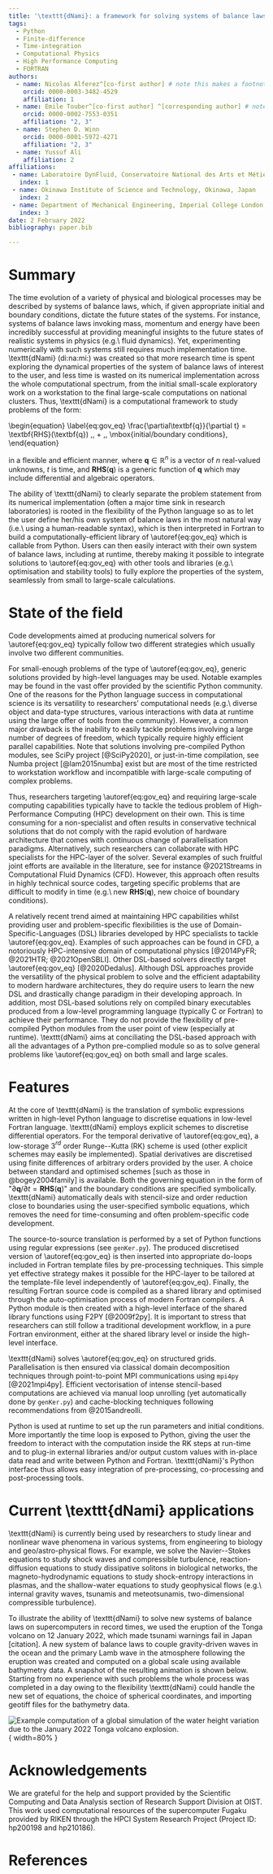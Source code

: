 ```yaml
---
title: '\texttt{dNami}: a framework for solving systems of balance laws using explicit numerical schemes on structured meshes'
tags:
  - Python
  - Finite-difference 
  - Time-integration
  - Computational Physics
  - High Performance Computing
  - FORTRAN 
authors:
  - name: Nicolas Alferez^[co-first author] # note this makes a footnote saying 'co-first author'
    orcid: 0000-0003-3482-4529 
    affiliation: 1 
  - name: Emile Touber^[co-first author] ^[corresponding author] # note this makes a footnote saying 'co-first author'
    orcid: 0000-0002-7553-0351 
    affiliation: "2, 3"
  - name: Stephen D. Winn 
    orcid: 0000-0001-5972-4271 
    affiliation: "2, 3"
  - name: Yussuf Ali  
    affiliation: 2
affiliations:
 - name: Laboratoire DynFluid, Conservatoire National des Arts et Métiers, Paris, France  
   index: 1
 - name: Okinawa Institute of Science and Technology, Okinawa, Japan 
   index: 2
 - name: Department of Mechanical Engineering, Imperial College London, London, UK
   index: 3
date: 2 February 2022
bibliography: paper.bib

---
```


# Summary

The time evolution of a variety of physical and biological processes may be described by systems of balance laws, which, if given appropriate initial and boundary conditions, dictate the future states of the systems. For instance, systems of balance laws invoking mass, momentum and energy have been incredibly successful at providing meaningful insights to the future states of realistic systems in physics (e.g.\ fluid dynamics). Yet, experimenting numerically with such systems still requires much implementation time. \texttt{dNami} (di:na:mi:) was created so that more research time is spent exploring the dynamical properties of the system of balance laws of interest to the user, and less time is wasted on its numerical implementation across the whole computational spectrum, from the initial small-scale exploratory work on a workstation to the final large-scale computations on national clusters. Thus, \texttt{dNami} is a computational framework to study problems of the form:

\begin{equation} \label{eq:gov_eq}
\frac{\partial\textbf{q}}{\partial t} = \textbf{RHS}(\textbf{q}) \,\, + \,\, \mbox{initial/boundary conditions},
\end{equation}

in a flexible and efficient manner, where $\textbf{q} \in \mathbb{R}^n$ is a vector of $n$ real-valued unknowns, $t$ is time, and $\textbf{RHS}(\textbf{q})$ is a generic function of $\textbf{q}$ which may include differential and algebraic operators.

The ability of \texttt{dNami} to clearly separate the problem statement from its numerical implementation (often a major time sink in research laboratories) is rooted in the flexibility of the Python language so as to let the user define her/his own system of balance laws in the most natural way (i.e.\ using a human-readable syntax), which is then interpreted in Fortran to build a computationally-efficient library of \autoref{eq:gov_eq} which is callable from Python. Users can then easily interact with their own system of balance laws, including at runtime, thereby making it possible to integrate solutions to \autoref{eq:gov_eq} with other tools and libraries (e.g.\ optimisation and stability tools) to fully explore the properties of the system, seamlessly from small to large-scale calculations.

# State of the field

Code developments aimed at producing numerical solvers for \autoref{eq:gov_eq} typically follow two different strategies which usually involve two different communities. 

For small-enough problems of the type of \autoref{eq:gov_eq}, generic solutions provided by high-level languages may be used. Notable examples may be found in the vast offer provided by the scientific Python community. One of the reasons for the Python language success in computational science is its versatility to researchers’ computational needs (e.g.\ diverse object and data-type structures, various interactions with data at runtime using the large offer of tools from the community). However, a common major drawback is the inability to easily tackle problems involving a large number of degrees of freedom, which typically require highly efficient parallel capabilities. Note that solutions involving pre-compiled Python modules, see SciPy project [@SciPy2020], or just-in-time compilation, see Numba project [@lam2015numba] exist but are most of the time restricted to workstation workflow and incompatible with large-scale computing of complex problems. 

Thus, researchers targeting \autoref{eq:gov_eq} and requiring large-scale computing capabilities typically have to tackle the tedious problem of High-Performance Computing (HPC) development on their own. This is time consuming for a non-specialist and often results in conservative technical solutions that do not comply with the rapid evolution of hardware architecture that comes with continuous change of parallelisation paradigms. Alternatively, such researchers can collaborate with HPC specialists for the HPC-layer of the solver. Several examples of such fruitful joint efforts are available in the literature, see for instance @2021Streams in Computational Fluid Dynamics (CFD). However, this approach often results in highly technical source codes, targeting specific problems that are difficult to modify in time (e.g.\ new $\textbf{RHS}(\textbf{q})$, new choice of boundary conditions). 

A relatively recent trend aimed at maintaining HPC capabilities whilst providing user and problem-specific flexibilities is the use of Domain-Specific-Languages (DSL) libraries developed by HPC specialists to tackle  \autoref{eq:gov_eq}. Examples of such approaches can be found in CFD, a notoriously HPC-intensive domain of computational physics [@2014PyFR; @2021HTR; @2021OpenSBLI]. Other DSL-based solvers directly target \autoref{eq:gov_eq} [@2020Dedalus]. Although DSL approaches provide the versatility of the physical problem to solve and the efficient adaptability to modern hardware architectures, they do require users to learn the new DSL and drastically change paradigm in their developing approach. In addition, most DSL-based solutions rely on compiled binary executables produced from a low-level programming language (typically C or Fortran) to achieve their performance. They do not provide the flexibility of pre-compiled Python modules from the user point of view (especially at runtime). \texttt{dNami} aims at conciliating the DSL-based approach with all the advantages of a Python pre-complied module so as to solve general problems like \autoref{eq:gov_eq} on both small and large scales.

# Features 

At the core of \texttt{dNami} is the translation of symbolic expressions written in high-level Python language to discretise equations in low-level Fortran language. \texttt{dNami} employs explicit schemes to discretise differential operators. For the temporal derivative of \autoref{eq:gov_eq}, a low-storage 3$^{rd}$ order Runge--Kutta (RK) scheme is used (other explicit schemes may easily be implemented). Spatial derivatives are discretised using finite differences of arbitrary orders provided by the user. A choice between standard and optimised schemes [such as those in @bogey2004family] is available. Both the governing equation in the form of "$\partial\textbf{q}/\partial t = \textbf{RHS}(\textbf{q})$" and the boundary conditions are specified symbolically. \texttt{dNami} automatically deals with stencil-size and order reduction close to boundaries using the user-specified symbolic equations, which removes the need for time-consuming and often problem-specific code development.

The source-to-source translation is performed by a set of Python functions using regular expressions (see `genKer.py`). The produced discretised version of \autoref{eq:gov_eq} is then inserted into appropriate do-loops included in Fortran template files by pre-processing techniques. This simple yet effective strategy makes it possible for the HPC-layer to be tailored at the template-file level independently of \autoref{eq:gov_eq}. Finally, the resulting Fortran source code is compiled as a shared library and optimised through the auto-optimisation process of modern Fortran compilers. A Python module is then created with a high-level interface of the shared library functions using F2PY [@2009f2py]. It is important to stress that researchers can still follow a traditional development workflow, in a pure Fortran environment, either at the shared library level or inside the high-level interface. 

\texttt{dNami} solves \autoref{eq:gov_eq} on structured grids. Parallelisation is then ensured via classical domain decomposition techniques through point-to-point MPI communications using  `mpi4py` [@2021mpi4py]. Efficient vectorisation of intense stencil-based computations are achieved via manual loop unrolling (yet automatically done by `genKer.py`) and cache-blocking techniques following recommendations from @2015andreolli.

Python is used at runtime to set up the run parameters and initial conditions. More importantly the time loop is exposed to Python, giving the user the freedom to interact with the computation inside the RK steps at run-time and to plug-in external libraries and/or output custom values with in-place data read and write between Python and Fortran. \texttt{dNami}'s Python interface thus allows easy integration of pre-processing, co-processing and post-processing tools. 

# Current \texttt{dNami} applications

\texttt{dNami} is currently being used by researchers to study linear and nonlinear wave phenomena in various systems, from engineering to biology and geo/astro-physical flows. For example, we solve the Navier--Stokes equations to study shock waves and compressible turbulence, reaction-diffusion equations to study dissipative solitons in biological networks, the magneto-hydrodynamic equations to study shock-entropy interactions in plasmas, and the shallow-water equations to study geophysical flows (e.g.\ internal gravity waves, tsunamis and meteotsunamis, two-dimensional compressible turbulence).

To illustrate the ability of \texttt{dNami} to solve new systems of balance laws on supercomputers in record times, we used the eruption of the Tonga volcano on 12 January 2022, which made tsunami warnings fail in Japan [citation]. A new system of balance laws to couple gravity-driven waves in the ocean and the primary Lamb wave in the atmosphere following the eruption was created and computed on a global scale using available bathymetry data. A snapshot of the resulting animation is shown below. Starting from no experience with such problems the whole process was completed in a day owing to the flexibility \texttt{dNami} could handle the new set of equations, the choice of spherical coordinates, and importing geotiff files for the bathymetry data.

![Example computation of a global simulation of the water height variation due to the January 2022 Tonga volcano explosion.](earth_water.png){ width=80% }

# Acknowledgements

We are grateful for the help and support provided by the Scientific Computing and Data Analysis section of Research Support Division at OIST. This work used computational resources of the supercomputer Fugaku provided by RIKEN through the HPCI System Research Project (Project ID: hp200198 and hp210186).

# References
